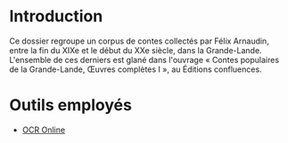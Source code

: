 # Introduction

Ce dossier regroupe un corpus de contes collectés par Félix Arnaudin, entre la fin du XIXe et le début du XXe siècle, dans la Grande-Lande. L'ensemble de ces derniers est glané dans l'ouvrage « Contes populaires de la Grande-Lande, Œuvres complètes I », au Éditions confluences.


# Outils employés

- [OCR Online](https://www.onlineocr.net/fr/)